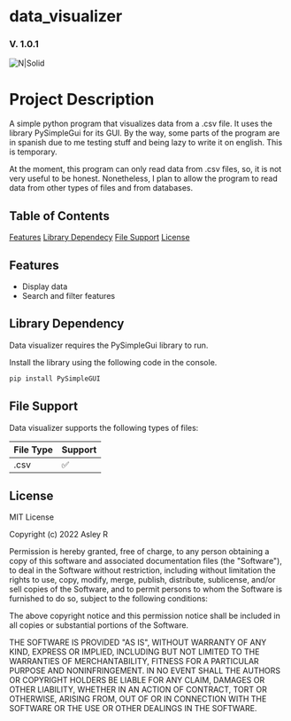 # data_visualizer
### V. 1.0.1


![N|Solid](../media/images/data_tool_icon.png)


# Project Description
A simple python program that visualizes data from a .csv file. It uses the library PySimpleGui for its GUI. By the way, some parts of the program are in spanish due to me testing stuff and being lazy to write it on english. This is temporary.

At the moment, this program can only read data from .csv files, so, it is not very useful to be honest. Nonetheless, I plan to allow the program to read data from other types of files and from databases.


## Table of Contents

[Features](#features)
[Library Dependecy](#library-dependency)
[File Support](#file-support)
[License](#license)

## Features


- Display data
- Search and filter features

## Library Dependency

Data visualizer requires the PySimpleGui library to run.

Install the library using the following code in the console.

```sh
pip install PySimpleGUI
```


## File Support

Data visualizer supports the following types of files:

| File Type | Support |
| --------- | ------- |
| .csv | ✅ |


## License

MIT License

Copyright (c) 2022 Asley R

Permission is hereby granted, free of charge, to any person obtaining a copy of this software and associated documentation files (the "Software"), to deal in the Software without restriction, including without limitation the rights to use, copy, modify, merge, publish, distribute, sublicense, and/or sell copies of the Software, and to permit persons to whom the Software is furnished to do so, subject to the following conditions:

The above copyright notice and this permission notice shall be included in all copies or substantial portions of the Software.

THE SOFTWARE IS PROVIDED "AS IS", WITHOUT WARRANTY OF ANY KIND, EXPRESS OR IMPLIED, INCLUDING BUT NOT LIMITED TO THE WARRANTIES OF MERCHANTABILITY, FITNESS FOR A PARTICULAR PURPOSE AND NONINFRINGEMENT. IN NO EVENT SHALL THE AUTHORS OR COPYRIGHT HOLDERS BE LIABLE FOR ANY CLAIM, DAMAGES OR OTHER LIABILITY, WHETHER IN AN ACTION OF CONTRACT, TORT OR OTHERWISE, ARISING FROM, OUT OF OR IN CONNECTION WITH THE SOFTWARE OR THE USE OR OTHER DEALINGS IN THE SOFTWARE.
